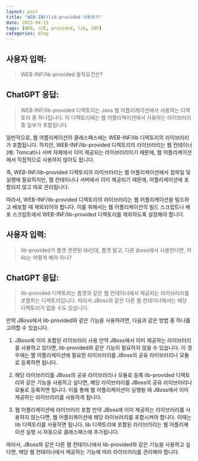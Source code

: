 ```yaml
---
layout: post
title: "WEB-INF/lib-provided 사용하기"
date: 2023-04-11
tags: [WEB, 사용, provided, lib, INF]
categories: blog
---
```


## 사용자 입력:
> WEB-INF/lib-provided 동작요건은?

## ChatGPT 응답:
> WEB-INF/lib-provided 디렉토리는 Java 웹 어플리케이션에서 사용하는 디렉토리 중 하나입니다. 이 디렉토리에는 웹 어플리케이션에서 사용하는 라이브러리 중 일부가 포함됩니다.

일반적으로, 웹 어플리케이션의 클래스패스에는 WEB-INF/lib 디렉토리의 라이브러리가 포함됩니다. 하지만, WEB-INF/lib-provided 디렉토리의 라이브러리는 웹 컨테이너(예: Tomcat)나 서버 자체에서 이미 제공되는 라이브러리이기 때문에, 웹 어플리케이션에서 직접적으로 사용하지 않아도 됩니다.

즉, WEB-INF/lib-provided 디렉토리의 라이브러리는 웹 어플리케이션에서 컴파일 및 실행에 필요하지만, 웹 컨테이너나 서버에서 이미 제공되기 때문에, 어플리케이션에 포함되지 않고 따로 관리됩니다.

따라서, WEB-INF/lib-provided 디렉토리의 라이브러리는 웹 어플리케이션을 빌드하고 배포할 때 제외되어야 합니다. 이를 위해서는 웹 어플리케이션의 빌드 스크립트나 배포 스크립트에서 WEB-INF/lib-provided 디렉토리를 제외하도록 설정해야 합니다.

## 사용자 입력:
> lib-provided가 톰캣 관련된 lib인데, 톰캣 말고, 다른 jboss에서 사용한다면, 저 lib는 어떻게 해야 하나?

## ChatGPT 응답:
> lib-provided 디렉토리는 톰캣과 같은 웹 컨테이너에서 제공되는 라이브러리를 포함하는 디렉토리입니다. 따라서 JBoss와 같은 다른 웹 컨테이너에서는 해당 디렉토리가 없을 수도 있습니다.

만약 JBoss에서 lib-provided와 같은 기능을 사용하려면, 다음과 같은 방법 중 하나를 고려할 수 있습니다.

1. JBoss에 이미 포함된 라이브러리 사용
만약 JBoss에서 이미 제공하는 라이브러리를 사용하고 있다면, lib-provided와 같은 기능이 필요하지 않을 수 있습니다. 이 경우에는 웹 어플리케이션에 필요한 라이브러리를 JBoss의 공유 라이브러리나 모듈로 등록하면 됩니다.

2. 해당 라이브러리를 JBoss의 공유 라이브러리나 모듈로 등록
lib-provided 디렉토리와 같은 기능을 사용하고 싶다면, 해당 라이브러리를 JBoss의 공유 라이브러리나 모듈로 등록하면 됩니다. 이를 통해 웹 어플리케이션이 실행될 때 JBoss에서 이미 제공하는 라이브러리를 사용하게 됩니다.

3. 웹 어플리케이션에 라이브러리 포함
만약 JBoss에 이미 제공하는 라이브러리를 사용하지 않는다면, 웹 어플리케이션에 해당 라이브러리를 포함시켜야 합니다. 이때는 lib 디렉토리를 사용하면 됩니다. lib 디렉토리에 포함된 라이브러리는 웹 어플리케이션 실행 시 자동으로 클래스패스에 추가됩니다.

따라서, JBoss와 같은 다른 웹 컨테이너에서 lib-provided와 같은 기능을 사용하고 싶다면, 해당 웹 컨테이너에서 제공하는 기능에 따라 라이브러리를 관리해야 합니다.

